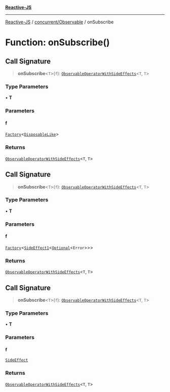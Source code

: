 [**Reactive-JS**](../../../README.md)

***

[Reactive-JS](../../../README.md) / [concurrent/Observable](../README.md) / onSubscribe

# Function: onSubscribe()

## Call Signature

> **onSubscribe**\<`T`\>(`f`): [`ObservableOperatorWithSideEffects`](../type-aliases/ObservableOperatorWithSideEffects.md)\<`T`, `T`\>

### Type Parameters

• **T**

### Parameters

#### f

[`Factory`](../../../functions/type-aliases/Factory.md)\<[`DisposableLike`](../../../utils/interfaces/DisposableLike.md)\>

### Returns

[`ObservableOperatorWithSideEffects`](../type-aliases/ObservableOperatorWithSideEffects.md)\<`T`, `T`\>

## Call Signature

> **onSubscribe**\<`T`\>(`f`): [`ObservableOperatorWithSideEffects`](../type-aliases/ObservableOperatorWithSideEffects.md)\<`T`, `T`\>

### Type Parameters

• **T**

### Parameters

#### f

[`Factory`](../../../functions/type-aliases/Factory.md)\<[`SideEffect1`](../../../functions/type-aliases/SideEffect1.md)\<[`Optional`](../../../functions/type-aliases/Optional.md)\<`Error`\>\>\>

### Returns

[`ObservableOperatorWithSideEffects`](../type-aliases/ObservableOperatorWithSideEffects.md)\<`T`, `T`\>

## Call Signature

> **onSubscribe**\<`T`\>(`f`): [`ObservableOperatorWithSideEffects`](../type-aliases/ObservableOperatorWithSideEffects.md)\<`T`, `T`\>

### Type Parameters

• **T**

### Parameters

#### f

[`SideEffect`](../../../functions/type-aliases/SideEffect.md)

### Returns

[`ObservableOperatorWithSideEffects`](../type-aliases/ObservableOperatorWithSideEffects.md)\<`T`, `T`\>
